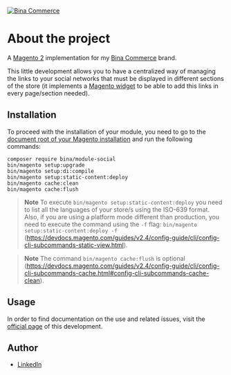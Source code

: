 [![Bina Commerce](https://binacommerce.com/media/repo/banner-readme.png)](https://binacommerce.com/)

# About the project

A [Magento 2](https://business.adobe.com/products/magento/magento-commerce.html) implementation for my [Bina Commerce](https://binacommerce.com/) brand.

This little development allows you to have a centralized way of managing the links to your social networks that must be displayed in different sections of the store (it implements a [Magento widget](https://docs.magento.com/user-guide/v2.3/cms/widgets.html) to be able to add this links in every page/section needed).

## Installation

To proceed with the installation of your module, you need to go to the [document root of your Magento installation](https://experienceleague.adobe.com/docs/commerce-operations/installation-guide/tutorials/docroot.html) and run the following commands:

```
composer require bina/module-social
bin/magento setup:upgrade
bin/magento setup:di:compile
bin/magento setup:static-content:deploy
bin/magento cache:clean
bin/magento cache:flush
```
> **Note**
> To execute `bin/magento setup:static-content:deploy` you need to list all the languages of your store/s using the ISO-639 format. Also, if you are using a platform mode different than production, you need to execute the command using the `-f` flag: `bin/magento setup:static-content:deploy -f` (https://devdocs.magento.com/guides/v2.4/config-guide/cli/config-cli-subcommands-static-view.html).

> **Note**
> The command `bin/magento cache:flush` is optional (https://devdocs.magento.com/guides/v2.4/config-guide/cli/config-cli-subcommands-cache.html#config-cli-subcommands-cache-clean).

## Usage

In order to find documentation on the use and related issues, visit the [official page](https://binacommerce.com/social.html) of this development.

## Author

- [LinkedIn](https://www.linkedin.com/in/cristian-marcelo-de-picciotto/) 
